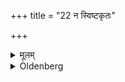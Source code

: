 +++
title = "22 न स्विष्टकृतः"

+++

<details><summary>मूलम्</summary>

न स्विष्टकृतः २२
</details>

<details><summary>Oldenberg</summary>

22. (This anointing) is omitted at the Svishṭakr̥t oblation.
</details>
